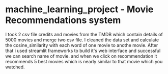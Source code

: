 # machine_learning_project - Movie Recommendations system
I took 2 csv file credits and movies from the TMDB which contain details of 5000 movies  and merge two csv file.
I cleaned the data set and calculate the cosine_similarity  with each word of one movie to anothe movie.
After that i used streamlit frameworks to build it's web interface and successful we can search name of movie.
and when we click on recommendation it recommends 5 best movies which is nearly similar to that movie which you watched.

